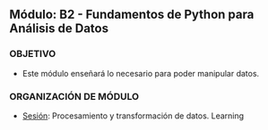  
## Módulo: B2 - Fundamentos de Python para Análisis de Datos

### OBJETIVO 
 - Este módulo enseñará lo necesario para poder manipular datos.
 

### ORGANIZACIÓN DE MÓDULO 

 - [Sesión](Sesion): Procesamiento y transformación de datos. 
Learning

